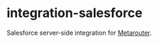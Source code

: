 # integration-salesforce
  
Salesforce server-side integration for [Metarouter](https://metarouter.io).

